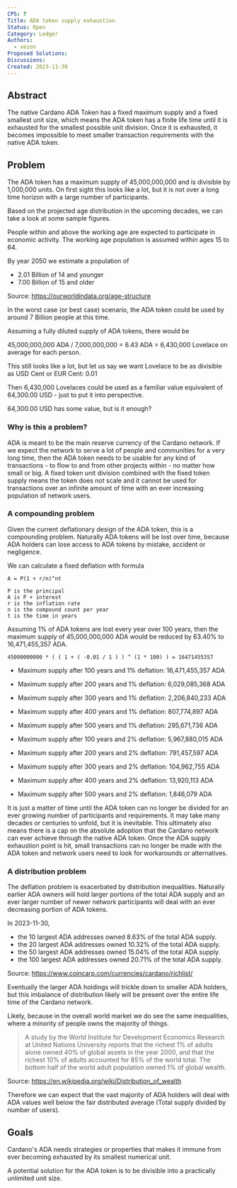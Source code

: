 ```yaml
---
CPS: ?
Title: ADA token supply exhaustion
Status: Open
Category: Ledger
Authors:
  - xezon
Proposed Solutions:
Discussions:
Created: 2023-11-30
---
```


## Abstract

The native Cardano ADA Token has a fixed maximum supply and a fixed smallest unit size, which means the ADA token has a finite life time until it is exhausted for the smallest possible unit division. Once it is exhausted, it becomes impossible to meet smaller transaction requirements with the native ADA token.

## Problem

The ADA token has a maximum supply of 45,000,000,000 and is divisible by 1,000,000 units. On first sight this looks like a lot, but it is not over a long time horizon with a large number of participants.

Based on the projected age distribution in the upcoming decades, we can take a look at some sample figures.

People within and above the working age are expected to participate in economic activity. The working age population is assumed within ages 15 to 64.

By year 2050 we estimate a population of

* 2.01 Billion of 14 and younger
* 7.00 Billion of 15 and older

Source: https://ourworldindata.org/age-structure

In the worst case (or best case) scenario, the ADA token could be used by around 7 Billion people at this time.

Assuming a fully diluted supply of ADA tokens, there would be

45,000,000,000 ADA / 7,000,000,000 = 6.43 ADA = 6,430,000 Lovelace on average for each person.

This still looks like a lot, but let us say we want Lovelace to be as divisible as USD Cent or EUR Cent: 0.01

Then 6,430,000 Lovelaces could be used as a familiar value equivalent of 64,300.00 USD - just to put it into perspective.

64,300.00 USD has some value, but is it enough?

### Why is this a problem?

ADA is meant to be the main reserve currency of the Cardano network. If we expect the network to serve a lot of people and communities for a very long time, then the ADA token needs to be usable for any kind of transactions - to flow to and from other projects within - no matter how small or big. A fixed token unit division combined with the fixed token supply means the token does not scale and it cannot be used for transactions over an infinite amount of time with an ever increasing population of network users.

### A compounding problem

Given the current deflationary design of the ADA token, this is a compounding problem. Naturally ADA tokens will be lost over time, because ADA holders can lose access to ADA tokens by mistake, accident or negligence.

We can calculate a fixed deflation with formula

```
A = P(1 + r/n)^nt

P is the principal
A is P + interest
r is the inflation rate
n is the compound count per year
t is the time in years
```

Assuming 1% of ADA tokens are lost every year over 100 years, then the maximum supply of 45,000,000,000 ADA would be reduced by 63.40% to 16,471,455,357 ADA.

```
45000000000 * ( ( 1 + ( -0.01 / 1 ) ) ^ (1 * 100) ) = 16471455357
```

* Maximum supply after 100 years and 1% deflation: 16,471,455,357 ADA
* Maximum supply after 200 years and 1% deflation: 6,029,085,368 ADA
* Maximum supply after 300 years and 1% deflation: 2,206,840,233 ADA
* Maximum supply after 400 years and 1% deflation: 807,774,897 ADA
* Maximum supply after 500 years and 1% deflation: 295,671,736 ADA

* Maximum supply after 100 years and 2% deflation: 5,967,880,015 ADA
* Maximum supply after 200 years and 2% deflation: 791,457,597 ADA
* Maximum supply after 300 years and 2% deflation: 104,962,755 ADA
* Maximum supply after 400 years and 2% deflation: 13,920,113 ADA
* Maximum supply after 500 years and 2% deflation: 1,846,079 ADA

It is just a matter of time until the ADA token can no longer be divided for an ever growing number of participants and requirements. It may take many decades or centuries to unfold, but it is inevitable. This ultimately also means there is a cap on the absolute adoption that the Cardano network can ever achieve through the native ADA token. Once the ADA supply exhaustion point is hit, small transactions can no longer be made with the ADA token and network users need to look for workarounds or alternatives.

### A distribution problem

The deflation problem is exacerbated by distribution inequalities. Naturally earlier ADA owners will hold larger portions of the total ADA supply and an ever larger number of newer network participants will deal with an ever decreasing portion of ADA tokens.

In 2023-11-30,

* the 10 largest ADA addresses owned 8.63% of the total ADA supply.
* the 20 largest ADA addresses owned 10.32% of the total ADA supply.
* the 50 largest ADA addresses owned 15.04% of the total ADA supply.
* the 100 largest ADA addresses owned 20.71% of the total ADA supply.

Source: https://www.coincarp.com/currencies/cardano/richlist/

Eventually the larger ADA holdings will trickle down to smaller ADA holders, but this imbalance of distribution likely will be present over the entire life time of the Cardano network.

Likely, because in the overall world market we do see the same inequalities, where a minority of people owns the majority of things.

> A study by the World Institute for Development Economics Research at United Nations University reports that the richest 1% of adults alone owned 40% of global assets in the year 2000, and that the richest 10% of adults accounted for 85% of the world total. The bottom half of the world adult population owned 1% of global wealth.

Source: https://en.wikipedia.org/wiki/Distribution_of_wealth

Therefore we can expect that the vast majority of ADA holders will deal with ADA values well below the fair distributed average (Total supply divided by number of users).

## Goals

Cardano's ADA needs strategies or properties that makes it immune from ever becoming exhausted by its smallest numerical unit.

A potential solution for the ADA token is to be divisible into a practically unlimited unit size.
